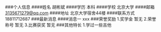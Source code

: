 ###个人信息
####姓名 胡彬斌
####学历 本科
####学校 北京大学
####邮箱 3135671279@qq.com
####地址 北京大学宿舍44楼
####联系方式18811712687
###最新消息
####消息一 xxx
###荣誉奖励
1.奖学金 暂无
2.荣誉称号 暂无
3.比赛获奖 暂无
###其他特长
1.学过一些吉他
